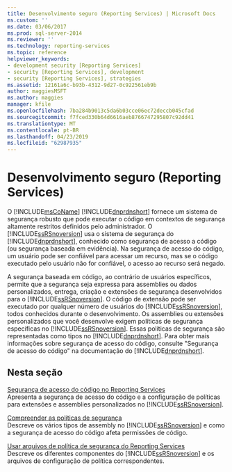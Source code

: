 ```yaml
---
title: Desenvolvimento seguro (Reporting Services) | Microsoft Docs
ms.custom: ''
ms.date: 03/06/2017
ms.prod: sql-server-2014
ms.reviewer: ''
ms.technology: reporting-services
ms.topic: reference
helpviewer_keywords:
- development security [Reporting Services]
- security [Reporting Services], development
- security [Reporting Services], strategies
ms.assetid: 12161a6c-b93b-4312-9d27-0c922561eb9b
author: maggiesMSFT
ms.author: maggies
manager: kfile
ms.openlocfilehash: 7ba284b9013c5da6b03cce06ec72deccb045cfad
ms.sourcegitcommit: f7fced330b64d6616aeb8766747295807c92dd41
ms.translationtype: MT
ms.contentlocale: pt-BR
ms.lasthandoff: 04/23/2019
ms.locfileid: "62987935"
---
```

# <a name="secure-development-reporting-services"></a>Desenvolvimento seguro (Reporting Services)
  O [!INCLUDE[msCoName](../../../includes/msconame-md.md)] [!INCLUDE[dnprdnshort](../../../includes/dnprdnshort-md.md)] fornece um sistema de segurança robusto que pode executar o código em contextos de segurança altamente restritos definidos pelo administrador. O [!INCLUDE[ssRSnoversion](../../../includes/ssrsnoversion-md.md)] usa o sistema de segurança do [!INCLUDE[dnprdnshort](../../../includes/dnprdnshort-md.md)], conhecido como segurança de acesso a código (ou segurança baseada em evidência). Na segurança de acesso do código, um usuário pode ser confiável para acessar um recurso, mas se o código executado pelo usuário não for confiável, o acesso ao recurso será negado.  
  
 A segurança baseada em código, ao contrário de usuários específicos, permite que a segurança seja expressa para assemblies ou dados personalizados, entrega, criação e extensões de segurança desenvolvidos para o [!INCLUDE[ssRSnoversion](../../../includes/ssrsnoversion-md.md)]. O código de extensão pode ser executado por qualquer número de usuários do [!INCLUDE[ssRSnoversion](../../../includes/ssrsnoversion-md.md)], todos conhecidos durante o desenvolvimento. Os assemblies ou extensões personalizados que você desenvolve exigem políticas de segurança específicas no [!INCLUDE[ssRSnoversion](../../../includes/ssrsnoversion-md.md)]. Essas políticas de segurança são representadas como tipos no [!INCLUDE[dnprdnshort](../../../includes/dnprdnshort-md.md)]. Para obter mais informações sobre segurança de acesso do código, consulte "Segurança de acesso do código" na documentação do [!INCLUDE[dnprdnshort](../../../includes/dnprdnshort-md.md)].  
  
## <a name="in-this-section"></a>Nesta seção  
 [Segurança de acesso do código no Reporting Services](code-access-security-in-reporting-services.md)  
 Apresenta a segurança de acesso do código e a configuração de políticas para extensões e assemblies personalizados no [!INCLUDE[ssRSnoversion](../../../includes/ssrsnoversion-md.md)].  
  
 [Compreender as políticas de segurança](understanding-security-policies.md)  
 Descreve os vários tipos de assembly no [!INCLUDE[ssRSnoversion](../../../includes/ssrsnoversion-md.md)] e como a segurança de acesso do código afeta permissões de código.  
  
 [Usar arquivos de política de segurança do Reporting Services](using-reporting-services-security-policy-files.md)  
 Descreve os diferentes componentes do [!INCLUDE[ssRSnoversion](../../../includes/ssrsnoversion-md.md)] e os arquivos de configuração de política correspondentes.  
  
  
